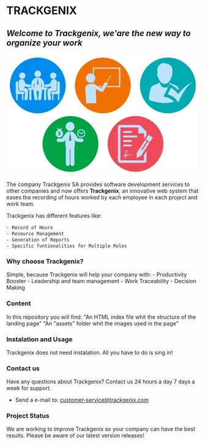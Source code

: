 # TRACKGENIX

## *Welcome to Trackgenix, we'are the new way to organize your work*

![imagen de recursos humanos](Assets/gestion-de-recursos-imagen.jpg)

 The company Trackgenix SA provides software development services to other companies and now offers **Trackgenix**, an innovative web system that eases the recording of hours worked by each employee in each project and work team.

Trackgenix has different features like:

    - Record of Hours
    - Resource Management
    - Generation of Reports
    - Specific funtionalities for Multiple Roles

### Why choose Trackgenix?
Simple, because Trackgenix will help your company with:
    - Productivity Booster
    - Leadership and team management
    - Work Traceability
    - Decision Making


### Content
In this repository you will find:
"An HTML index file whit the structure of the landing page"
"An "assets" folder whit the images used in the page"

### Instalation and Usage
Trackgenix does not need instalation. All you have to do is sing in!

### Contact us
Have any questions about Trackgenix? Contact us 24 hours a day 7 days a week for support.
- Send a e-mail to: customer-service@trackgenix.com

### Project Status
We are working to improve Trackgenix so your company can have the best results. Please be aware of our latest version releases!